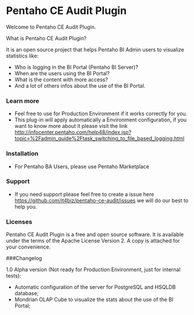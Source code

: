 # Pentaho CE Audit Plugin

Welcome to Pentaho CE Audit Plugin.

What is Pentaho CE Audit Plugin? 

It is an open source project that helps Pentaho BI Admin users to visualize statistics like: 
* Who is logging in the BI Portal (Pentaho BI Server)? 
* When are the users using the BI Portal?
* What is the content with more access?
* And a lot of others infos about the use of the BI Portal.

### Learn more
* Feel free to use for Production Environment if it works correctly for you.
* This plug-in will apply automatically a Environment configuration, if you want to know more about it please visit the link http://infocenter.pentaho.com/help48/index.jsp?topic=%2Fadmin_guide%2Ftask_switching_to_file_based_logging.html

### Installation
* For Pentaho BA Users, please use Pentaho Marketplace

### Support
* If you need support please feel free to create a issue here https://github.com/it4biz/pentaho-ce-audit/issues we will do our best to help you.

### Licenses

Pentaho CE Audit Plugin is a free and open source software. It is available under the terms of the Apache License Version 2. A copy is attached for your convenience.

###Changelog

1.0 Alpha version (Not ready for Production Environment, just for internal tests):
* Automatic configuration of the server for PostgreSQL and HSQLDB database;
* Mondrian OLAP Cube to visualize the stats about the use of the BI Portal;
